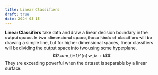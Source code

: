 ```yaml
---
title: Linear Classifiers
draft: true
date: 2024-03-15
---
```

**Linear Classifiers** take data and draw a linear decision boundary in the output space. In two-dimensional space, these kinds of classifiers will be drawing a simple line, but for higher dimensional spaces, linear classifiers will be dividing the output space into two using some hyperplane.
$$\sum_{i=1}^{n} w_ix + b$$
They are exceeding powerful when the dataset is separable by a linear surface.